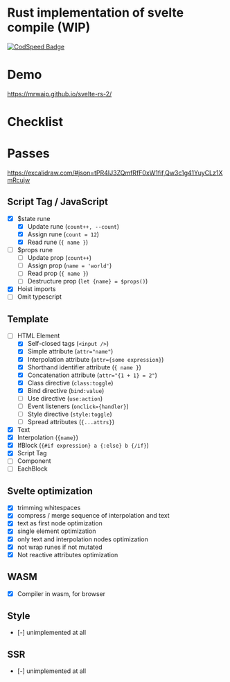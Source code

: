# Rust implementation of svelte compile (WIP)
[![CodSpeed Badge](https://img.shields.io/endpoint?url=https://codspeed.io/badge.json)](https://codspeed.io/MrWaip/svelte-rs-2)

# Demo

https://mrwaip.github.io/svelte-rs-2/

# Checklist

# Passes

https://excalidraw.com/#json=tPR4IJ3ZQmfRfF0xW1fif,Qw3c1g41YuyCLz1XmRcujw

## Script Tag / JavaScript

- [x] $state rune
    - [x] Update rune (`count++, --count`)
    - [x] Assign rune (`count = 12`)
    - [x] Read rune (`{ name }`)
- [ ] $props rune
    - [ ] Update prop (`count++`)
    - [ ] Assign prop (`name = 'world'`)
    - [ ] Read prop  (`{ name }`)
    - [ ] Destructure prop (`let {name} = $props()`)
- [x] Hoist imports
- [ ] Omit typescript

## Template

- [ ] HTML Element
  - [x] Self-closed tags (`<input />`)
  - [x] Simple attribute (`attr="name"`)
  - [x] Interpolation attribute (`attr={some expression}`)
  - [x] Shorthand identifier attribute (`{ name }`)
  - [x] Concatenation attribute (`attr="{1 + 1} = 2"`)
  - [x] Class directive (`class:toggle`) 
  - [x] Bind directive (`bind:value`)
  - [ ] Use directive (`use:action`)
  - [ ] Event listeners (`onclick={handler}`) 
  - [ ] Style directive (`style:toggle`) 
  - [ ] Spread attributes (`{...attrs}`)
- [x] Text
- [x] Interpolation (`{name}`)
- [x] IfBlock (`{#if expression} a {:else} b {/if}`)
- [x] Script Tag
- [ ] Component
- [ ] EachBlock

## Svelte optimization

- [x] trimming whitespaces
- [x] compress / merge sequence of interpolation and text
- [x] text as first node optimization
- [x] single element optimization
- [x] only text and interpolation nodes optimization
- [x] not wrap runes if not mutated
- [x] Not reactive attributes optimization

## WASM

- [x] Compiler in wasm, for browser

## Style

- [-] unimplemented at all

## SSR

- [-] unimplemented at all
